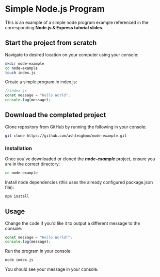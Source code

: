 # Simple Node.js Program

This is an example of a simple node program example referenced in the corresponding **Node.js & Express tutorial slides**.

## Start the project from scratch

Navigate to desired location on your computer using your console:
```bash
mkdir node-example
cd node-example
touch index.js
```

Create a simple program in index.js:
```javascript
//index.js
const message = "Hello World";
console.log(message);
```


## Download the completed project

Clone repository from GitHub by running the following in your console:

```bash
git clone https://github.com/ashleighmm/node-example.git
```

### Installation

Once you've downloaded or cloned the ***node-example*** project, ensure you are in the correct directory:

```bash
cd node-example
```

Install node dependencies (this uses the already configured package.json file):

```bash
npm install
```

## Usage

Change the code if you'd like it to output a different message to the console:
```javascript
const message = "Hello World!";
console.log(message);
```

Run the program in your console:

```bash
node index.js
```

You should see your message in your console.